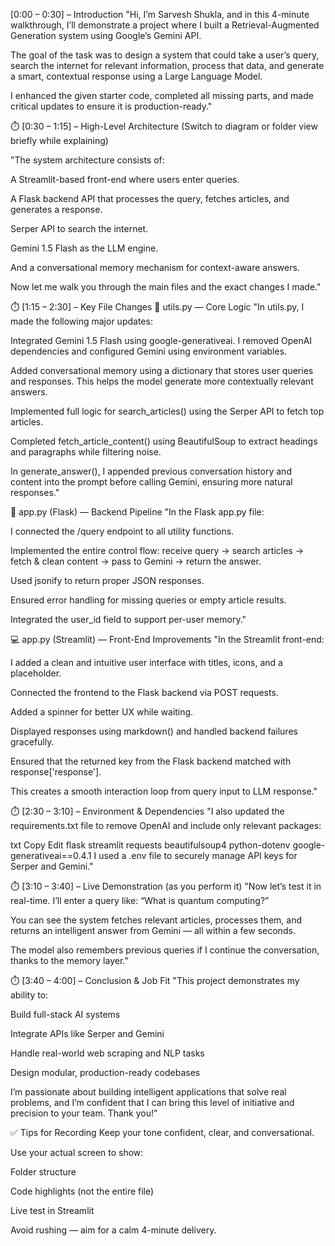 [0:00 – 0:30] – Introduction
"Hi, I’m Sarvesh Shukla, and in this 4-minute walkthrough, I’ll demonstrate a project where I built a Retrieval-Augmented Generation system using Google’s Gemini API.

The goal of the task was to design a system that could take a user’s query, search the internet for relevant information, process that data, and generate a smart, contextual response using a Large Language Model.

I enhanced the given starter code, completed all missing parts, and made critical updates to ensure it is production-ready."

⏱️ [0:30 – 1:15] – High-Level Architecture
(Switch to diagram or folder view briefly while explaining)

"The system architecture consists of:

A Streamlit-based front-end where users enter queries.

A Flask backend API that processes the query, fetches articles, and generates a response.

Serper API to search the internet.

Gemini 1.5 Flash as the LLM engine.

And a conversational memory mechanism for context-aware answers.

Now let me walk you through the main files and the exact changes I made."

⏱️ [1:15 – 2:30] – Key File Changes
🔁 utils.py — Core Logic
"In utils.py, I made the following major updates:

Integrated Gemini 1.5 Flash using google-generativeai. I removed OpenAI dependencies and configured Gemini using environment variables.

Added conversational memory using a dictionary that stores user queries and responses. This helps the model generate more contextually relevant answers.

Implemented full logic for search_articles() using the Serper API to fetch top articles.

Completed fetch_article_content() using BeautifulSoup to extract headings and paragraphs while filtering noise.

In generate_answer(), I appended previous conversation history and content into the prompt before calling Gemini, ensuring more natural responses."

🧠 app.py (Flask) — Backend Pipeline
"In the Flask app.py file:

I connected the /query endpoint to all utility functions.

Implemented the entire control flow: receive query → search articles → fetch & clean content → pass to Gemini → return the answer.

Used jsonify to return proper JSON responses.

Ensured error handling for missing queries or empty article results.

Integrated the user_id field to support per-user memory."

💻 app.py (Streamlit) — Front-End Improvements
"In the Streamlit front-end:

I added a clean and intuitive user interface with titles, icons, and a placeholder.

Connected the frontend to the Flask backend via POST requests.

Added a spinner for better UX while waiting.

Displayed responses using markdown() and handled backend failures gracefully.

Ensured that the returned key from the Flask backend matched with response['response'].

This creates a smooth interaction loop from query input to LLM response."

⏱️ [2:30 – 3:10] – Environment & Dependencies
"I also updated the requirements.txt file to remove OpenAI and include only relevant packages:

txt
Copy
Edit
flask
streamlit
requests
beautifulsoup4
python-dotenv
google-generativeai==0.4.1
I used a .env file to securely manage API keys for Serper and Gemini."

⏱️ [3:10 – 3:40] – Live Demonstration (as you perform it)
"Now let’s test it in real-time. I’ll enter a query like: “What is quantum computing?”

You can see the system fetches relevant articles, processes them, and returns an intelligent answer from Gemini — all within a few seconds.

The model also remembers previous queries if I continue the conversation, thanks to the memory layer."

⏱️ [3:40 – 4:00] – Conclusion & Job Fit
"This project demonstrates my ability to:

Build full-stack AI systems

Integrate APIs like Serper and Gemini

Handle real-world web scraping and NLP tasks

Design modular, production-ready codebases

I’m passionate about building intelligent applications that solve real problems, and I’m confident that I can bring this level of initiative and precision to your team. Thank you!"

✅ Tips for Recording
Keep your tone confident, clear, and conversational.

Use your actual screen to show:

Folder structure

Code highlights (not the entire file)

Live test in Streamlit

Avoid rushing — aim for a calm 4-minute delivery.
